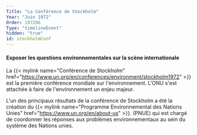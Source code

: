 ```yaml
---
Title: "La Conférence de Stockholm"
Year: "Juin 1972"
Order: 197206
Type: "timelineEvent"
hidden: "true"
id: stockholmConf
---
```


#### Exposer les questions environnementales sur la scène internationale

La {{< mylink name="Conférence de Stockholm" href="https://www.un.org/en/conferences/environment/stockholm1972"  >}} est la première conférence mondiale sur l'environnement. L'ONU s'est attachée à faire de l'environnement un enjeu majeur.

L'un des principaux résultats de la conférence de Stockholm a été la création du {{< mylink name="Programme Environnemental des Nations Unies" href="https://www.un.org/en/about-us" >}}. (PNUE) qui est chargé de coordonner les réponses aux problèmes environnementaux au sein du système des Nations unies.